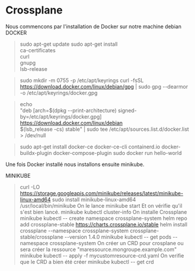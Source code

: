 # Crossplane
Nous commencons par l'installation de Docker sur notre machine debian 
DOCKER 
 > sudo apt-get update
 > sudo apt-get install \
    ca-certificates \
    curl \
    gnupg \
    lsb-release
    
> sudo mkdir -m 0755 -p /etc/apt/keyrings
> curl -fsSL https://download.docker.com/linux/debian/gpg | sudo gpg --dearmor -o /etc/apt/keyrings/docker.gpg

> echo \
   "deb [arch=$(dpkg --print-architecture) signed-by=/etc/apt/keyrings/docker.gpg] https://download.docker.com/linux/debian \
    $(lsb_release -cs) stable" | sudo tee /etc/apt/sources.list.d/docker.list > /dev/null
  
  > sudo apt-get install docker-ce docker-ce-cli containerd.io docker-buildx-plugin docker-compose-plugin
  > sudo docker run hello-world
  
Une fois Docker installé nous installons ensuite minikube.
  
  MINIKUBE
  > curl -LO https://storage.googleapis.com/minikube/releases/latest/minikube-linux-amd64
  > sudo install minikube-linux-amd64 /usr/local/bin/minikube
 On le lance 
  > minikube start
 Et on vérifie qu'il s'est bien lancé.
  > minikube kubectl cluster-info
 On installe Crossplane
  > minikube kubectl -- create namespace crossplane-system
  > helm repo add crossplane-stable https://charts.crossplane.io/stable
  > helm install crossplane --namespace crossplane-system crossplane-stable/crossplane --version 1.4.0
  > minikube kubectl -- get pods --namespace crossplane-system
 On créer un CRD pour crosplane ou sera créer la ressource "maressource.mongroupe.example.com"
  > minikube kubectl -- apply -f mycustomresource-crd.yaml
 On verifie que le CRD a bien été créer 
  > minikube kubectl -- get crd

